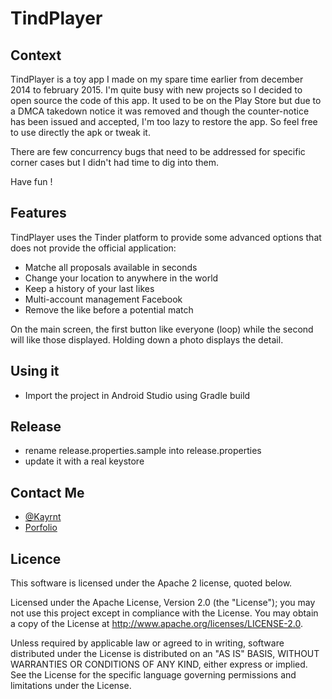 TindPlayer
==============================

Context
--------

TindPlayer is a toy app I made on my spare time earlier from december 2014 to february 2015.
I'm quite busy with new projects so I decided to open source the code of this app.
It used to be on the Play Store but due to a DMCA takedown notice it was removed
and though the counter-notice has been issued and accepted, I'm too lazy to restore the app.
So feel free to use directly the apk or tweak it.

There are few concurrency bugs that need to be addressed for specific corner cases but I didn't
had time to dig into them.

Have fun !

Features
--------

TindPlayer uses the Tinder platform to provide some advanced options that does not provide the official application:

- Matche all proposals available in seconds
- Change your location to anywhere in the world
- Keep a history of your last likes
- Multi-account management Facebook
- Remove the like before a potential match

On the main screen, the first button like everyone (loop) while the second will like those displayed. Holding down a photo displays the detail.

Using it
--------

* Import the project in Android Studio using Gradle build

Release
--------

* rename release.properties.sample into release.properties
* update it with a real keystore


Contact Me
--------

* [@Kayrnt](https://twitter.com/Kayrnt)
* [Porfolio](http://www.kayrnt.fr)

Licence
-------

This software is licensed under the Apache 2 license, quoted below.

Licensed under the Apache License, Version 2.0 (the "License"); you may not use this project except in compliance with the License. You may obtain a copy of the License at http://www.apache.org/licenses/LICENSE-2.0.

Unless required by applicable law or agreed to in writing, software distributed under the License is distributed on an "AS IS" BASIS, WITHOUT WARRANTIES OR CONDITIONS OF ANY KIND, either express or implied. See the License for the specific language governing permissions and limitations under the License.